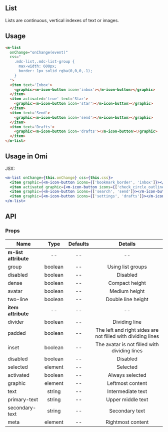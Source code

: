 ## List

Lists are continuous, vertical indexes of text or images.

## Usage

```html
<m-list
  onChange="onChange(event)"
  css="
    .mdc-list,.mdc-list-group {
      max-width: 600px;
      border: 1px solid rgba(0,0,0,.1);
    }
  ">
  <item text='Inbox'>
    <graphic><m-icon-button icon='inbox'></m-icon-button></graphic>
  </item>
  <item activated='true' text='Star'>
    <graphic><m-icon-button icon='star'></m-icon-button></graphic>
  </item>
  <item text='Send'>
    <graphic><m-icon-button icon='send'></m-icon-button></graphic>
  </item>
  <item text='Drafts'>
    <graphic><m-icon-button icon='drafts'></m-icon-button></graphic>
  </item>
</m-list>
```

## Usage in Omi

JSX:

```jsx
<m-list onChange={this.onChange} css={this.css}>
  <item graphic={<m-icon-button icons={['bookmark_border', 'inbox']}></m-icon-button>}>Inbox</item>
  <item activated graphic={<m-icon-button icons={['check_circle_outline', 'star']}></m-icon-button>}>Star</item>
  <item graphic={<m-icon-button icons={['search', 'send']}></m-icon-button>}>Send</item>
  <item graphic={<m-icon-button icons={['settings', 'drafts']}></m-icon-button>}>Drafts</item>
</m-list>
```

## API

### Props

|  **Name**  | **Type**        | **Defaults**  | **Details**  |
| ------------- |:-------------:|:-----:|:-------------:|
| **m-list attribute** | -- | -- | -- |
| group | boolean | -- | Using list groups |
| disabled | boolean | -- | Disabled |
| dense | boolean | -- | Compact height |
| avatar | boolean | -- | Medium height |
| two-line | boolean | -- | Double line height |
| **item attribute** | -- | -- | -- |
| divider | boolean | -- | Dividing line |
| padded | boolean | -- | The left and right sides are not filled with dividing lines |
| inset | boolean | -- | The avatar is not filled with dividing lines |
| disabled | boolean | -- | Disabled |
| selected | element | -- | Selected |
| activated | boolean | -- | Always selected |
| graphic | element | -- | Leftmost content |
| text | string | -- | Intermediate text |
| primary-text | string | -- | Upper middle text |
| secondary-text | string | -- | Secondary text |
| meta | element | -- | Rightmost content |
